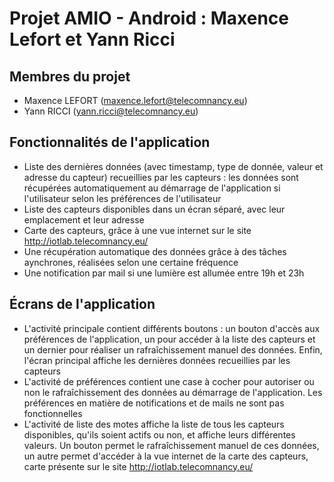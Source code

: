 # Projet AMIO - Android : Maxence Lefort et Yann Ricci

## Membres du projet
* Maxence LEFORT (maxence.lefort@telecomnancy.eu)
* Yann RICCI (yann.ricci@telecomnancy.eu)

## Fonctionnalités de l'application
* Liste des dernières données (avec timestamp, type de donnée, valeur et adresse du capteur) recueillies par les capteurs :
les données sont récupérées automatiquement au démarrage de l'application si l'utilisateur selon les préférences de l'utilisateur
* Liste des capteurs disponibles dans un écran séparé, avec leur emplacement et leur adresse
* Carte des capteurs, grâce à une vue internet sur le site http://iotlab.telecomnancy.eu/
* Une récupération automatique des données grâce à des tâches aynchrones, réalisées selon une certaine fréquence
* Une notification par mail si une lumière est allumée entre 19h et 23h

## Écrans de l'application
* L'activité principale contient différents boutons : un bouton d'accès aux préférences de l'application, un pour accéder à
la liste des capteurs et un dernier pour réaliser un rafraîchissement manuel des données. Enfin, l'écran principal affiche les
dernières données recueillies par les capteurs
* L'activité de préférences contient une case à cocher pour autoriser ou non le rafraîchissement des données au démarrage de
l'application. Les préférences en matière de notifications et de mails ne sont pas fonctionnelles
* L'activité de liste des motes affiche la liste de tous les capteurs disponibles, qu'ils soient actifs ou non, et affiche leurs
différentes valeurs. Un bouton permet le rafraîchissement manuel de ces données, un autre permet d'accéder à la vue internet de
la carte des capteurs, carte présente sur le site http://iotlab.telecomnancy.eu/
